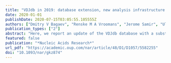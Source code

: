 ```yaml
---
title: "VDJdb in 2019: database extension, new analysis infrastructure and a T-cell receptor motif compendium"
date: 2020-01-01
publishDate: 2020-07-15T03:05:55.105555Z
authors: ["Dmitry V Bagaev", "Renske M A Vroomans", "Jerome Samir", "Ulrik Stervbo", "Cristina Rius", "Garry Dolton", "Alexander Greenshields-Watson", "Meriem Attaf", "Evgeny S Egorov", "Ivan V Zvyagin", "Nina Babel", "David K Cole", "Andrew J Godkin", "Andrew K Sewell", "Can Kesmir", "Dmitriy M Chudakov", "Fabio Luciani", "Mikhail Shugay"]
publication_types: ["2"]
abstract: "Here, we report an update of the VDJdb database with a substantial increase in the number of T-cell receptor (TCR) sequences and their cognate antigens. The update further provides a new database infrastructure featuring two additional analysis modes that facilitate database querying and real-world data analysis. The increased yield of TCR specificity identification methods and the overall increase in the number of studies in the field has allowed us to expand the database more than 5-fold. Furthermore, several new analysis methods are included. For example, batch annotation of TCR repertoire sequencing samples allows for annotating large datasets on-line. Using recently developed bioinformatic methods for TCR motif mining, we have built a reduced set of high-quality TCR motifs that can be used for both training TCR specificity predictors and matching against TCRs of interest. These additions enhance the versatility of the VDJdb in the task of exploring T-cell antigen specificities. The database is available at https://vdjdb.cdr3.net."
featured: false
publication: "*Nucleic Acids Research*"
url_pdf: "https://academic.oup.com/nar/article/48/D1/D1057/5582255"
doi: "10.1093/nar/gkz874"
---
```


